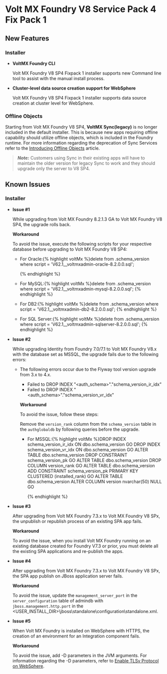                            

Volt MX  Foundry V8 Service Pack 4 Fix Pack 1
========================================

New Features
------------

### Installer

*   **VoltMX Foundry CLI**
    
    Volt MX Foundry V8 SP4 Fixpack 1 installer supports new Command line tool to assist with the manual install process.
    
*   **Cluster-level data source creation support for WebSphere**
    
    Volt MX Foundry V8 SP4 Fixpack 1 installer supports data source creation at cluster level for WebSphere.
    

### Offline Objects

Starting from Volt MX Foundry V8 SP4, **VoltMX Sync(legacy)** is no longer included in the default installer. This is because new apps requiring offline capability should utilize offline objects, which is included in the Foundry runtime. For more information regarding the deprecation of Sync Services refer to the [Introducing Offline Objects](https://support.hcltechsw.com/csm?id=kb_article&sysparm_article=KB0083859) article.

> **_Note:_** Customers using Sync in their existing apps will have to maintain the older version for legacy Sync to work and they should upgrade only the server to V8 SP4.

Known Issues
------------

### Installer

*   **Issue #1**
    
    While upgrading from Volt MX Foundry 8.2.1.3 GA to Volt MX Foundry V8 SP4, the upgrade rolls back.
    
    **Workaround**
    
    To avoid the issue, execute the following scripts for your respective database before upgrading to Volt MX Foundry V8 SP4:
    
    *   For Oracle:{% highlight voltMx %}delete from <admindb>.schema_version where script = 'V62.1__voltmxadmin-oracle-8.2.0.0.sql';
        
        {% endhighlight %}
    *   For MySQL:{% highlight voltMx %}delete from <admindb>.schema_version where script = 'V62.1__voltmxadmin-mysql-8.2.0.0.sql';
        {% endhighlight %}
    *   For DB2:{% highlight voltMx %}delete from <admindb>.schema_version where script = 'V62.1__voltmxadmin-db2-8.2.0.0.sql';
        {% endhighlight %}
    *   For SQL Server:{% highlight voltMx %}delete from <admindb>.schema_version where script = 'V62.1__voltmxadmin-sqlserver-8.2.0.0.sql';
        {% endhighlight %}

*   **Issue #2**
    
    While upgrading Identity from Foundry 7.0/7.1 to Volt MX Foundry V8.x with the database set as MSSQL, the upgrade fails due to the following errors:
    
    *   The following errors occur due to the Flyway tool version upgrade from 3.x to 4.x.
        
        *   Failed to DROP INDEX "<auth\_schema>"."schema\_version\_ir\_idx"
        *   Failed to DROP INDEX "<auth\_schema>"."schema\_version\_vr\_idx"
        
        **Workaround**
        
        To avoid the issue, follow these steps:
        
        Remove the `version_rank` column from the `schema_version` table in the `authglobaldb` by following queries before the upgrade.
        
        *   For MSSQL:{% highlight voltMx %}DROP INDEX schema_version_ir_idx ON dbo.schema_version
            GO
            DROP INDEX schema_version_vr_idx ON dbo.schema_version
            GO
            ALTER TABLE dbo.schema_version DROP CONSTRAINT schema_version_pk
            GO
            ALTER TABLE dbo.schema_version DROP COLUMN version_rank
            GO
            ALTER TABLE dbo.schema_version ADD CONSTRAINT schema_version_pk PRIMARY KEY CLUSTERED (installed_rank)
            GO
            ALTER TABLE dbo.schema_version ALTER COLUMN version nvarchar(50) NULL
            GO
            
            {% endhighlight %}
*   **Issue #3**
    
    After upgrading from Volt MX Foundry 7.3.x to Volt MX Foundry V8 SPx, the unpublish or republish process of an existing SPA app fails.
    
    **Workaround**
    
    To avoid the issue, when you install Volt MX Foundry running on an existing database created for Foundry V7.3 or prior, you must delete all the existing SPA applications and re-publish the apps.
    
*   **Issue #4**
    
    After upgrading from Volt MX Foundry 7.3.x to Volt MX Foundry V8 SPx, the SPA app publish on JBoss application server fails.
    
    **Workaround**
    
    To avoid the issue, update the `management_server_port` in the `server_configuration` table of admindb with `jboss.management.http.port` in the <USER\_INSTALL\_DIR>\\jboss\\standalone\\configuration\\standalone.xml.
    
*   **Issue #5**
    
    When Volt MX Foundry is installed on WebSphere with HTTPS, the creation of an environment for an Integration component fails.
    
    **Workaround**
    
    To avoid the issue, add -D parameters in the JVM arguments. For information regarding the -D parameters, refer to [Enable TLSv Protocol on WebSphere](../../../../Foundry/resources/websphere_faqs.md#EnableTLSV1.2).
